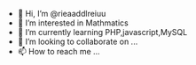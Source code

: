 - 👋 Hi, I’m @rieaaddlreiuu
- 👀 I’m interested in Mathmatics
- 🌱 I’m currently learning PHP,javascript,MySQL
- 💞️ I’m looking to collaborate on ...
- 📫 How to reach me ...

<!---
rieaaddlreiuu/rieaaddlreiuu is a ✨ special ✨ repository because its `README.md` (this file) appears on your GitHub profile.
You can click the Preview link to take a look at your changes.
--->
